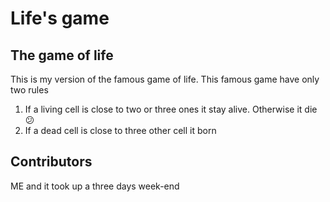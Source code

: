 # Life's game
## The game of life
This is my version of the famous game of life. 
This famous game have only two rules
1. If a living cell is close to two or three ones it stay alive. Otherwise it die 😕
1. If a dead cell is close to three other cell it born

## Contributors
ME and it took up a three days week-end 

[](https://media.giphy.com/media/eKVQGBN9NTV2vNpqZA/giphy.gif)
[](https://media.giphy.com/media/eKVQGBN9NTV2vNpqZA/giphy.gif)
